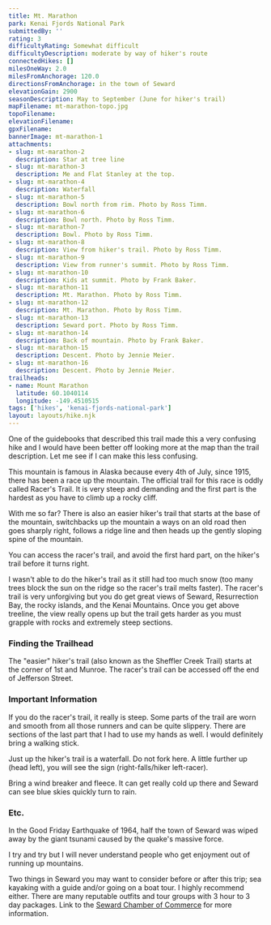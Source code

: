 ```yaml
---
title: Mt. Marathon
park: Kenai Fjords National Park
submittedBy: ''
rating: 3
difficultyRating: Somewhat difficult
difficultyDescription: moderate by way of hiker's route
connectedHikes: []
milesOneWay: 2.0
milesFromAnchorage: 120.0
directionsFromAnchorage: in the town of Seward
elevationGain: 2900
seasonDescription: May to September (June for hiker's trail)
mapFilename: mt-marathon-topo.jpg
topoFilename: 
elevationFilename: 
gpxFilename: 
bannerImage: mt-marathon-1
attachments:
- slug: mt-marathon-2
  description: Star at tree line
- slug: mt-marathon-3
  description: Me and Flat Stanley at the top.
- slug: mt-marathon-4
  description: Waterfall
- slug: mt-marathon-5
  description: Bowl north from rim. Photo by Ross Timm.
- slug: mt-marathon-6
  description: Bowl north. Photo by Ross Timm.
- slug: mt-marathon-7
  description: Bowl. Photo by Ross Timm.
- slug: mt-marathon-8
  description: View from hiker's trail. Photo by Ross Timm.
- slug: mt-marathon-9
  description: View from runner's summit. Photo by Ross Timm.
- slug: mt-marathon-10
  description: Kids at summit. Photo by Frank Baker.
- slug: mt-marathon-11
  description: Mt. Marathon. Photo by Ross Timm.
- slug: mt-marathon-12
  description: Mt. Marathon. Photo by Ross Timm.
- slug: mt-marathon-13
  description: Seward port. Photo by Ross Timm.
- slug: mt-marathon-14
  description: Back of mountain. Photo by Frank Baker.
- slug: mt-marathon-15
  description: Descent. Photo by Jennie Meier.
- slug: mt-marathon-16
  description: Descent. Photo by Jennie Meier.
trailheads:
- name: Mount Marathon
  latitude: 60.1040114
  longitude: -149.4510515
tags: ['hikes', 'kenai-fjords-national-park']
layout: layouts/hike.njk
---
```

One of the guidebooks that described this trail made this a very confusing hike and I would have been better off looking more at the map than the trail description. Let me see if I can make this less confusing.

This mountain is famous in Alaska because every 4th of July, since 1915, there has been a race up the mountain. The official trail for this race is oddly called Racer's Trail. It is very steep and demanding and the first part is the hardest as you have to climb up a rocky cliff.

With me so far? There is also an easier hiker's trail that starts at the base of the mountain, switchbacks up the mountain a ways on an old road then goes sharply right, follows a ridge line and then heads up the gently sloping spine of the mountain.

You can access the racer's trail, and avoid the first hard part, on the hiker's trail before it turns right.

I wasn't able to do the hiker's trail as it still had too much snow (too many trees block the sun on the ridge so the racer's trail melts faster). The racer's trail is very unforgiving but you do get great views of Seward, Resurrection Bay, the rocky islands, and the Kenai Mountains. Once you get above treeline, the view really opens up but the trail gets harder as you must grapple with rocks and extremely steep sections.

### Finding the Trailhead

The "easier" hiker's trail (also known as the Sheffler Creek Trail) starts at the corner of 1st and Munroe. The racer's trail can be accessed off the end of Jefferson Street.

### Important Information

If you do the racer's trail, it really is steep. Some parts of the trail are worn and smooth from all those runners and can be quite slippery. There are sections of the last part that I had to use my hands as well. I would definitely bring a walking stick.

Just up the hiker's trail is a waterfall. Do not fork here. A little further up (head left), you will see the sign (right-falls/hiker left-racer).

Bring a wind breaker and fleece. It can get really cold up there and Seward can see blue skies quickly turn to rain.

### Etc.

In the Good Friday Earthquake of 1964, half the town of Seward was wiped away by the giant tsunami caused by the quake's massive force.

I try and try but I will never understand people who get enjoyment out of running up mountains.

Two things in Seward you may want to consider before or after this trip; sea kayaking with a guide and/or going on a boat tour. I highly recommend either. There are many reputable outfits and tour groups with 3 hour to 3 day packages. Link to the [Seward Chamber of Commerce](http://www.sewardak.org/) for more information.